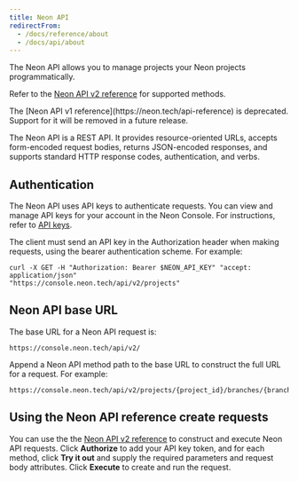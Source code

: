 ```yaml
---
title: Neon API
redirectFrom:
  - /docs/reference/about
  - /docs/api/about
---
```


The Neon API allows you to manage projects your Neon projects programmatically.

Refer to the [Neon API v2 reference](https://neon.tech/api-reference/v2) for supported methods.

<Admonition type="warning">
The [Neon API v1 reference](https://neon.tech/api-reference) is deprecated. Support for it will be removed in a future release.
</Admonition>

The Neon API is a REST API. It provides resource-oriented URLs, accepts form-encoded request bodies, returns JSON-encoded responses, and supports standard HTTP response codes, authentication, and verbs.

## Authentication

The Neon API uses API keys to authenticate requests. You can view and manage API keys for your account in the Neon Console. For instructions, refer to [API keys](../../manage/api-keys).

The client must send an API key in the Authorization header when making requests, using the bearer authentication scheme. For example:

```curl
curl -X GET -H "Authorization: Bearer $NEON_API_KEY" "accept: application/json"
"https://console.neon.tech/api/v2/projects"
```

## Neon API base URL

The base URL for a Neon API request is:

```text
https://console.neon.tech/api/v2/
```

Append a Neon API method path to the base URL to construct the full URL for a request. For example:

```text
https://console.neon.tech/api/v2/projects/{project_id}/branches/{branch_id}
```

## Using the Neon API reference create requests

You can use the the [Neon API v2 reference](https://neon.tech/api-reference/v2) to construct and execute Neon API requests. Click **Authorize** to add your API key token, and for each method, click **Try it out** and supply the required parameters and request body attributes. Click **Execute** to create and run the request.
